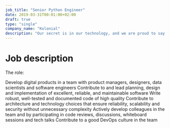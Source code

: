 ```yaml
---
job_title: "Senior Python Engineer"
date: 2019-03-31T00:01:00+02:00
draft: true
type: "single"
company_name: "Kolonial"
description: "Our secret is in our technology, and we are proud to say that we have built our entire digital platform from scratch. Not only does our technology support our mission to provide our customers with a revolutionary customer experience, it also powers our logistics operations, all the way from how we pick each product in our warehouse to making sure it's delivered in the most efficient and environmentally friendly way."
---
```

# Job description
The role:  

Develop digital products in a team with product managers, designers, data scientists and software engineers 
Contribute to and lead planning, design and implementation of excellent, reliable, and maintainable software 
Write robust, well-tested and documented code of high quality 
Contribute to architecture and technology choices that ensure reliability, scalability and security without unnecessary complexity 
Actively develop colleagues in the team and by participating in code reviews, discussions, whiteboard sessions and tech talks 
Contribute to a good DevOps culture in the team 


